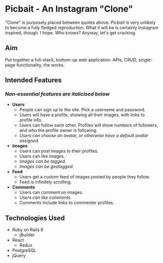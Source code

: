 # Picbait - An Instagram "Clone"

"Clone" is purposely placed between quotes above. _Picbait_ is very unlikely to become a fully fledged reproduction. What it will be is certainly Instagram inspired, though. I hope. Who knows? Anyway, let's get cracking.

## Aim

Put together a full-stack, bottom-up web application. APIs, CRUD, single-page functionality, the works.

## Intended Features

### _Non-essential features are italicised below_

- **Users**
  - People can sign up to the site. Pick a username and password.
  - Users will have a profile, showing all their images, with links to profile info.
  - Users can follow each other. Profiles will show numbers of followers, and who the profile owner is following.
  - _Users can choose an avatar, or otherwise have a default avatar assigned._
- **Images**
  - Users can post images to their profiles.
  - Users can like images.
  - _Images can be tagged._
  - _Images can be geotagged._
- **Feed**
  - Users get a custom feed of images posted by people they follow.
  - Feed is infinitely scrolling.
- **Comments**
  - Users can comment on images.
  - _Users can like comments._
  - Comments include links to commenter profiles.

## Technologies Used

- Ruby on Rails 6
  - jBuilder
- React
  - Redux
- PostgreSQL
- jQuery

<!-- This README would normally document whatever steps are necessary to get the
application up and running.

Things you may want to cover:

- Ruby version

- System dependencies

- Configuration

- Database creation

- Database initialization

- How to run the test suite

- Services (job queues, cache servers, search engines, etc.)

- Deployment instructions

- ... -->
